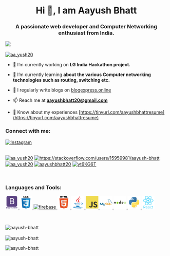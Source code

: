 <h1 align="center">Hi 👋, I am Aayush Bhatt</h1>
<h3 align="center">A passionate web developer and Computer Networking enthusiast from India.</h3>

<!-- <img src="/banner.png" alt="Banner" width="800" height="300" align="center" /> -->
<img src="https://storage.googleapis.com/gweb-uniblog-publish-prod/original_images/Dino_non-birthday_version.gif"/>
<p align="left"> <a href="https://twitter.com/aa_yush20" target="blank"><img src="https://img.shields.io/twitter/follow/aa_yush20?logo=twitter&style=for-the-badge" alt="aa_yush20" /></a> </p>

- 🔭 I’m currently working on **LG India Hackathon project.**

- 🌱 I’m currently learning **about the various Computer networking technologies such as routing, switching etc.**

- 📝 I regularly write blogs on [blogexpress.online](https://blogexpress.online)

- 📫 Reach me at **aayushbhatt20@gmail.com**

- 📄 Know about my experiences [https://tinyurl.com/aayushbhattresume](https://tinyurl.com/aayushbhattresume)

<h3 align="left">Connect with me:</h3>
<a href="https://www.linkedin.com/in/aayush-bhatt20/">
    <img
     alt="Instagram"
     src="https://img.shields.io/badge/LinkedIn-0e76a8?logo=linkedin&logoColor=white&style=for-the-badge"
   />
 </a> 
 <br>
 <br>
<p align="left">
<a href="https://twitter.com/aa_yush20" target="blank"><img align="center" src="https://raw.githubusercontent.com/rahuldkjain/github-profile-readme-generator/master/src/images/icons/Social/twitter.svg" alt="aa_yush20" height="30" width="40" /></a>
<a href="https://stackoverflow.com/users/https://stackoverflow.com/users/15959981/aayush-bhatt" target="blank"><img align="center" src="https://raw.githubusercontent.com/rahuldkjain/github-profile-readme-generator/master/src/images/icons/Social/stack-overflow.svg" alt="https://stackoverflow.com/users/15959981/aayush-bhatt" height="30" width="40" /></a>
<a href="https://instagram.com/aa_yush20" target="blank"><img align="center" src="https://raw.githubusercontent.com/rahuldkjain/github-profile-readme-generator/master/src/images/icons/Social/instagram.svg" alt="aa_yush20" height="30" width="40" /></a>
<a href="https://www.hackerrank.com/aayushbhatt20" target="blank"><img align="center" src="https://raw.githubusercontent.com/rahuldkjain/github-profile-readme-generator/master/src/images/icons/Social/hackerrank.svg" alt="aayushbhatt20" height="30" width="40" /></a>
<a href="https://discord.gg/yt6KG6T" target="blank"><img align="center" src="https://raw.githubusercontent.com/rahuldkjain/github-profile-readme-generator/master/src/images/icons/Social/discord.svg" alt="yt6KG6T" height="30" width="40" /></a>
</p>
<br>
<h3 align="left">Languages and Tools:</h3>
<p align="left"> <a href="https://getbootstrap.com" target="_blank"> <img src="https://raw.githubusercontent.com/devicons/devicon/master/icons/bootstrap/bootstrap-plain-wordmark.svg" alt="bootstrap" width="40" height="40"/> </a> <a href="https://www.w3schools.com/css/" target="_blank"> <img src="https://raw.githubusercontent.com/devicons/devicon/master/icons/css3/css3-original-wordmark.svg" alt="css3" width="40" height="40"/> </a> <a href="https://firebase.google.com/" target="_blank"> <img src="https://www.vectorlogo.zone/logos/firebase/firebase-icon.svg" alt="firebase" width="40" height="40"/> </a> <a href="https://www.w3.org/html/" target="_blank"> <img src="https://raw.githubusercontent.com/devicons/devicon/master/icons/html5/html5-original-wordmark.svg" alt="html5" width="40" height="40"/> </a> <a href="https://www.java.com" target="_blank"> <img src="https://raw.githubusercontent.com/devicons/devicon/master/icons/java/java-original.svg" alt="java" width="40" height="40"/> </a> <a href="https://developer.mozilla.org/en-US/docs/Web/JavaScript" target="_blank"> <img src="https://raw.githubusercontent.com/devicons/devicon/master/icons/javascript/javascript-original.svg" alt="javascript" width="40" height="40"/> </a> <a href="https://www.mysql.com/" target="_blank"> <img src="https://raw.githubusercontent.com/devicons/devicon/master/icons/mysql/mysql-original-wordmark.svg" alt="mysql" width="40" height="40"/> </a> <a href="https://nodejs.org" target="_blank"> <img src="https://raw.githubusercontent.com/devicons/devicon/master/icons/nodejs/nodejs-original-wordmark.svg" alt="nodejs" width="40" height="40"/> </a> <a href="https://www.python.org" target="_blank"> <img src="https://raw.githubusercontent.com/devicons/devicon/master/icons/python/python-original.svg" alt="python" width="40" height="40"/> </a> <a href="https://reactjs.org/" target="_blank"> <img src="https://raw.githubusercontent.com/devicons/devicon/master/icons/react/react-original-wordmark.svg" alt="react" width="40" height="40"/> </a> </p>
<br>

<p><img align="center" src="https://github-readme-stats.vercel.app/api?username=aayush-bhatt&show_icons=true&locale=en" alt="aayush-bhatt" /></p>
<p><img align="center" src="https://github-readme-streak-stats.herokuapp.com/?user=aayush-bhatt&" alt="aayush-bhatt" /></p>
<p><img align="left" src="https://github-readme-stats.vercel.app/api/top-langs?username=aayush-bhatt&show_icons=true&locale=en&layout=compact" alt="aayush-bhatt" /></p>


<br>

